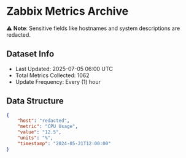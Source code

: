 # Zabbix Metrics Archive

⚠️ **Note**: Sensitive fields like hostnames and system descriptions are redacted.

## Dataset Info
- Last Updated: 2025-07-05 06:00 UTC
- Total Metrics Collected: 1062
- Update Frequency: Every (1) hour

## Data Structure
```json
{
    "host": "redacted",
    "metric": "CPU Usage",
    "value": "12.5",
    "units": "%",
    "timestamp": "2024-05-21T12:00:00"
}
```
